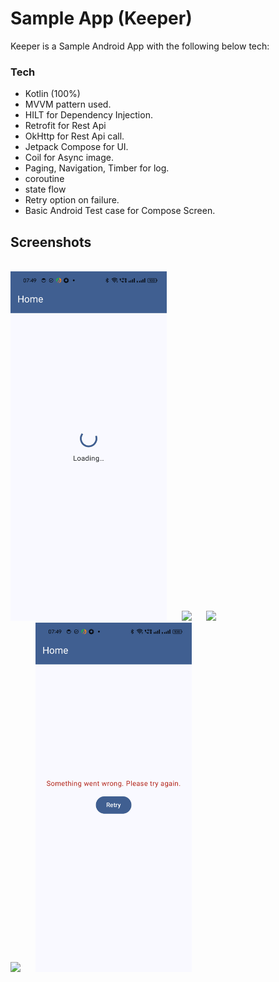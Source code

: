 # Sample App (Keeper)

Keeper is a Sample Android App with the following below tech:

 ### Tech

 - Kotlin (100%)
 - MVVM pattern used.
 - HILT for Dependency Injection. 
 - Retrofit for Rest Api
 - OkHttp for Rest Api call.
 - Jetpack Compose for UI.
 - Coil for Async image. 
 - Paging, Navigation, Timber for log.
 - coroutine
 - state flow
 - Retry option on failure.
 - Basic Android Test case for Compose Screen.

## Screenshots

<p>
<br>
<img src="screenshots/Screenshot_20240907_074943.png" width="250"/> &nbsp;&nbsp;&nbsp;&nbsp;
<img src="screenshots/Screenshot_20240907_074405.png" width="250"/> &nbsp;&nbsp;&nbsp;&nbsp;
<img src="screenshots/Screenshot_20240907_074505.png" width="250"/> <br>
<img src="screenshots/Screenshot_20240907_074541.png" width="250"/> &nbsp;&nbsp;&nbsp;&nbsp;
<img src="screenshots/Screenshot_20240907_074959.png" width="250"/> 
</p>
<br>
<br>












